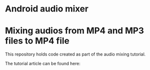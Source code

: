 # Android audio mixer
# Mixing audios from MP4 and MP3 files to MP4 file

This repository holds code created as part of the audio mixing tutorial.

The tutorial article can be found here:

